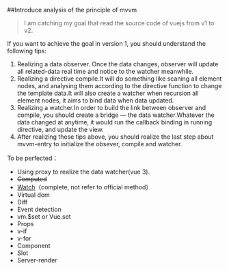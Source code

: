 ##Introduce analysis of the principle of mvvm 

> I am catching my goal that read the source code of vuejs from v1 to v2. 

If you want to achieve the goal in version 1, you should understand the following tips:

1. Realizing a data observer. Once the data changes, observer will update all related-data real time and notice to the watcher meanwhile.
2. Realizing a directive compile.It will do something like scaning all element nodes, and analysing them according to the directive function to change the template data.It will also create a watcher when recursion all element nodes, it aims to bind data when data updated.
3. Realizing a watcher.In order to build the link between observer and compile, you should create a bridge — the data watcher.Whatever the data changed at anytime, it would run the callback binding in running directive, and update the view.
4. After realizing these tips above, you should realize the last step about mvvm-entry to initialize the obsever, compile and watcher.

To be perfected：

- Using proxy to realize the data watcher(vue 3).
- ~~Computed~~
- <u>Watch</u>（complete, not refer to official method）
- Virtual dom
- Diff
- Event detection
- vm.$set or Vue.set
- Props
- v-if
- v-for
- Component
- Slot
- Server-render

